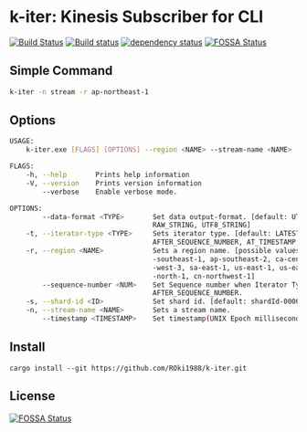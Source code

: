 # k-iter: Kinesis Subscriber for CLI

[![Build Status](https://travis-ci.org/ROki1988/k-iter.svg?branch=master)](https://travis-ci.org/ROki1988/k-iter) [![Build status](https://ci.appveyor.com/api/projects/status/omrdwsvjciq68xf9?svg=true)](https://ci.appveyor.com/project/ROki1988/k-iter) [![dependency status](https://deps.rs/repo/github/ROki1988/k-iter/status.svg)](https://deps.rs/repo/github/ROki1988/k-iter)
[![FOSSA Status](https://app.fossa.io/api/projects/git%2Bgithub.com%2FROki1988%2Fk-iter.svg?type=shield)](https://app.fossa.io/projects/git%2Bgithub.com%2FROki1988%2Fk-iter?ref=badge_shield)

## Simple Command

```sh
k-iter -n stream -r ap-northeast-1
```

## Options

```bash
USAGE:
    k-iter.exe [FLAGS] [OPTIONS] --region <NAME> --stream-name <NAME>

FLAGS:
    -h, --help       Prints help information
    -V, --version    Prints version information
        --verbose    Enable verbose mode.

OPTIONS:
        --data-format <TYPE>       Set data output-format. [default: UTF8_STRING]  [possible values: RAW_BYTES,
                                   RAW_STRING, UTF8_STRING]
    -t, --iterator-type <TYPE>     Sets iterator type. [default: LATEST]  [possible values: LATEST, AT_SEQUENCE_NUMBER,
                                   AFTER_SEQUENCE_NUMBER, AT_TIMESTAMP, TRIM_HORIZON]
    -r, --region <NAME>            Sets a region name. [possible values: ap-northeast-1, ap-northeast-2, ap-south-1, ap
                                   -southeast-1, ap-southeast-2, ca-central-1, eu-central-1, eu-west-1, eu-west-2, eu
                                   -west-3, sa-east-1, us-east-1, us-east-2, us-west-1, us-west-2, us-gov-west-1, cn
                                   -north-1, cn-northwest-1]
        --sequence-number <NUM>    Set Sequence number when Iterator Type is AT_SEQUENCE_NUMBER or
                                   AFTER_SEQUENCE_NUMBER.
    -s, --shard-id <ID>            Set shard id. [default: shardId-000000000000]
    -n, --stream-name <NAME>       Sets a stream name.
        --timestamp <TIMESTAMP>    Set timestamp(UNIX Epoch milliseconds) when Iterator Type is AT_TIMESTAMP.
```

## Install

```
cargo install --git https://github.com/ROki1988/k-iter.git
```

## License
[![FOSSA Status](https://app.fossa.io/api/projects/git%2Bgithub.com%2FROki1988%2Fk-iter.svg?type=large)](https://app.fossa.io/projects/git%2Bgithub.com%2FROki1988%2Fk-iter?ref=badge_large)